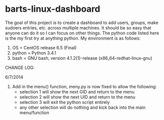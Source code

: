 barts-linux-dashboard
=====================
The goal of this project is to create a dashboard to add users, groups, make sudoers entries, etc. across multiple machines.  It should be so easy that anyone can do it so I can focus on other things. The python code listed here is the my first try at anything python. My environment is as follows:

1) OS = CentOS release 6.5 (Final)
2) python = Python 3.4.1
4) bash = GNU bash, version 4.1.2(1)-release (x86_64-redhat-linux-gnu)

CHANGE LOG:

6/7/2014
1) Add in the menu() function, meny.py is now fixed to allow the following:
    - selection 1 will show the next GID and return to the menu
    - selection 2 will show the next UID and return to the menu
    - selection 3 will exit the python script entirely
    - any other selection will do nothing and kick back into the main menu/function
